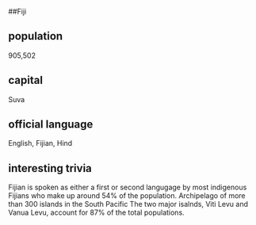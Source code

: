 ##Fiji
## population
905,502

## capital
Suva
 
## official language
English, Fijian, Hind

## interesting trivia
Fijian is spoken as either a first or second langugage by most indigenous Fijians who make up around 54% of the population. 
Archipelago of more than 300 islands in the South Pacific
The two major isalnds, Viti Levu and Vanua Levu, account for 87% of the total populations. 

